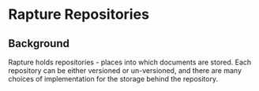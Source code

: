 # Rapture Repositories
## Background
Rapture holds repositories - places into which documents are stored. Each repository can be either versioned or un-versioned, and there are many choices of implementation for the storage behind the repository.
